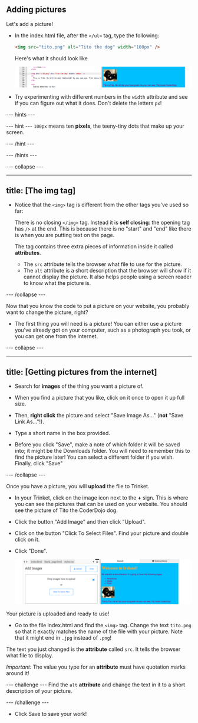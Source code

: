 ## Adding pictures

Let's add a picture!

- In the index.html file, after the `</ul>` tag, type the following: 
    ```html
    <img src="tito.png" alt="Tito the dog" width="100px" />
    ```
    Here's what it should look like
    
   ![Picture of Tito](images/ImgTito2.png)
- Try experimenting with different numbers in the `width` attribute and see if you can figure out what it does. Don't delete the letters `px`!

--- hints ---

--- hint ---
`100px` means ten **pixels**, the teeny-tiny dots that make up your screen.

--- /hint ---

--- /hints ---

--- collapse ---

---
title: [The img tag]
---

- Notice that the `<img>` tag is different from the other tags you've used so far: 

   There is no closing `</img>` tag. Instead it is **self closing**: the opening tag has `/>` at the end. This is because there is no "start" and "end" like there is when you are putting text on the page. 

   The tag contains three extra pieces of information inside it called **attributes**. 
    - The `src` attribute tells the browser what file to use for the picture. 
    - The `alt` attribute is a short description that the browser will show if it cannot display the picture. It also helps people using a screen reader to know what the picture is.

--- /collapse ---

Now that you know the code to put a picture on your website, you probably want to change the picture, right?

- The first thing you will need is a picture! You can either use a picture you've already got on your computer, such as a photograph you took, or you can get one from the internet.

--- collapse ---

---
title: [Getting pictures from the internet]
---

- Search for **images** of the thing you want a picture of.

- When you find a picture that you like, click on it once to open it up full size.

- Then, **right click** the picture and select "Save Image As..." \(**not** "Save Link As..."!\).

- Type a short name in the box provided. 

- Before you click "Save", make a note of which folder it will be saved into; it might be the Downloads folder. You will need to remember this to find the picture later! You can select a different folder if you wish. Finally, click "Save"


--- /collapse ---

Once you have a picture, you will **upload** the file to Trinket. 

- In your Trinket, click on the image icon next to the **+** sign. This is where you can see the pictures that can be used on your website. You should see the picture of Tito the CoderDojo dog.

- Click the button "Add Image" and then click "Upload". 

- Click on the button "Click To Select Files". Find your picture and double click on it. 

- Click "Done".

    ![Upload files](images/UploadFilesWider.png)

Your picture is uploaded and ready to use!

- Go to the file index.html and find the `<img>` tag. Change the text `tito.png` so that it exactly matches the name of the file with your picture. Note that it might end in `.jpg` instead of `.png`!

The text you just changed is the **attribute** called `src`. It tells the browser what file to display.

  _Important:_ The value you type for an **attribute** must have quotation marks around it!

--- challenge ---
Find the `alt` **attribute** and change the text in it to a short description of your picture. 

--- /challenge ---

- Click Save to save your work!




